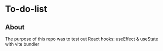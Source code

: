 # To-do-list
## About
The purpose of this repo was to test out React hooks: useEffect & useState with vite bundler
